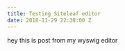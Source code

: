 ```yaml
---
title: Testing Siteleaf editor
date: 2018-11-29 22:38:00 Z
---
```


hey this is post from my wyswig editor